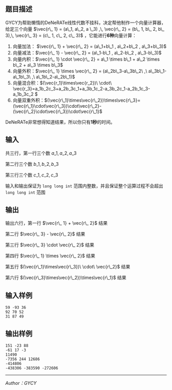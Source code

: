 ## 题目描述

GYCY为帮助懒惰的DeNeRATe线性代数不挂科，决定帮他制作一个向量计算器，给定三个向量 $\vec{r\_ 1} = (a\_1, a\_2, a \_3)  ,\, \vec{r\_ 2} = (b\_ 1, b\_ 2, b\_ 3),\, \vec{r\_ 3} = (c\_ 1, c\_ 2, c\_ 3)$ ，它能进行**6种**向量计算：  

1. 向量加法： $\vec{r\_ 1} + \vec{r\_ 2} = (a\_1+b\_1 , a\_2+b\_2 , a\_3+b\_3)$
2. 向量减法：$\vec{r\_ 1} - \vec{r\_ 2} = (a\_1-b\_1 , a\_2-b\_2 , a\_3-b\_3)$
3. 向量内积：$\vec{r\_ 1} \cdot \vec{r\_ 2} = a\_1 \times b\_1 + a\_2 \times b\_2 + a\_3 \times b\_3$
4. 向量外积：$\vec{r\_ 1} \times \vec{r\_ 2} = (a\_2b\_3-a\_3b\_2\ ,\ a\_3b\_1-a\_1b\_3\ ,\ a\_1b\_2-a\_2b\_1)$
5. 向量混合积：$(\vec{r\_1}\times\vec{r\_2})\ \cdot\ \vec{r\_3}=a\_1b\_2c\_3+a\_2b\_3c\_1+a\_3b\_1c\_2-a\_3b\_2c\_1-a\_2b\_1c\_3-a\_1b\_3c\_2 $
6. 向量双重外积：$(\vec{r\_1}\times\vec{r\_2})\times\vec{r\_3}=(\vec{r\_1}\cdot\vec{r\_3})\cdot\vec{r\_2}-(\vec{r\_2}\cdot\vec{r\_3})\cdot\vec{r\_1}$

DeNeRATe非常想得知道结果，所以你只有**1秒**的时间。

## 输入

共三行，第一行三个数 $a\_1,a\_2,a\_3$

第二行三个数 $b\_1,b\_2,b\_3$

第三行三个数 $c\_1,c\_2,c\_3$

输入和输出保证为 `long long int` 范围内整数，并且保证整个运算过程不会超出 `long long int` 范围

## 输出

输出六行，第一行 $\vec{r\_ 1} + \vec{r\_ 2}$ 结果

第二行 $\vec{r\_ 3} - \vec{r\_ 2}$ 结果

第三行 $\vec{r\_ 3} \cdot \vec{r\_ 2}$ 结果

第四行 $\vec{r\_ 1} \times \vec{r\_ 2}$ 结果

第五行 $(\vec{r\_1}\times\vec{r\_3})\ \cdot\ \vec{r\_2}$ 结果

第六行 $(\vec{r\_3}\times\vec{r\_2})\times\vec{r\_1}$ 结果

## 输入样例

    59 -93 36
    92 70 52
    31 87 49

## 输出样例

    151 -23 88
    -61 17 -3
    11490
    -7356 244 12686
    -414806
    -438306 -383590 -272606

---
*Author：GYCY*